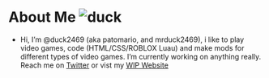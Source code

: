 # About Me ![duck](https://duck2469.github.io/img/smallpato.png)
- Hi, I’m @duck2469 (aka patomario, and mrduck2469), i like to play video games, code (HTML/CSS/ROBLOX Luau) and make mods for different types of video games. I’m currently working on anything really. Reach me on [Twitter](https://twitter.com/patomario2) or vist my [WIP Website](https://duck2469.github.io/)

<!---
patomario
--->
